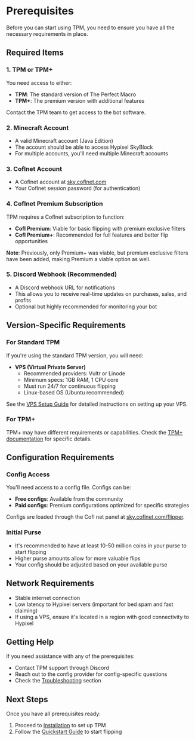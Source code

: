 # Prerequisites

Before you can start using TPM, you need to ensure you have all the necessary requirements in place.

## Required Items

### 1. TPM or TPM+

You need access to either:
- **TPM**: The standard version of The Perfect Macro
- **TPM+**: The premium version with additional features

Contact the TPM team to get access to the bot software.

### 2. Minecraft Account

- A valid Minecraft account (Java Edition)
- The account should be able to access Hypixel SkyBlock
- For multiple accounts, you'll need multiple Minecraft accounts

### 3. Coflnet Account

- A Coflnet account at [sky.coflnet.com](https://sky.coflnet.com)
- Your Coflnet session password (for authentication)

### 4. Coflnet Premium Subscription

TPM requires a Coflnet subscription to function:
- **Cofl Premium**: Viable for basic flipping with premium exclusive filters
- **Cofl Premium+**: Recommended for full features and better flip opportunities

**Note**: Previously, only Premium+ was viable, but premium exclusive filters have been added, making Premium a viable option as well.

### 5. Discord Webhook (Recommended)

- A Discord webhook URL for notifications
- This allows you to receive real-time updates on purchases, sales, and profits
- Optional but highly recommended for monitoring your bot

## Version-Specific Requirements

### For Standard TPM

If you're using the standard TPM version, you will need:

- **VPS (Virtual Private Server)**
  - Recommended providers: Vultr or Linode
  - Minimum specs: 1GB RAM, 1 CPU core
  - Must run 24/7 for continuous flipping
  - Linux-based OS (Ubuntu recommended)

See the [VPS Setup Guide](../advanced/vps-setup.md) for detailed instructions on setting up your VPS.

### For TPM+

TPM+ may have different requirements or capabilities. Check the [TPM+ documentation](../tpm-plus/overview.md) for specific details.

## Configuration Requirements

### Config Access

You'll need access to a config file. Configs can be:
- **Free configs**: Available from the community
- **Paid configs**: Premium configurations optimized for specific strategies

Configs are loaded through the Cofl net panel at [sky.coflnet.com/flipper](https://sky.coflnet.com/flipper).

### Initial Purse

- It's recommended to have at least 10-50 million coins in your purse to start flipping
- Higher purse amounts allow for more valuable flips
- Your config should be adjusted based on your available purse

## Network Requirements

- Stable internet connection
- Low latency to Hypixel servers (important for bed spam and fast claiming)
- If using a VPS, ensure it's located in a region with good connectivity to Hypixel

## Getting Help

If you need assistance with any of the prerequisites:
- Contact TPM support through Discord
- Reach out to the config provider for config-specific questions
- Check the [Troubleshooting](../troubleshooting/common-issues.md) section

## Next Steps

Once you have all prerequisites ready:
1. Proceed to [Installation](installation.md) to set up TPM
2. Follow the [Quickstart Guide](quickstart.md) to start flipping
